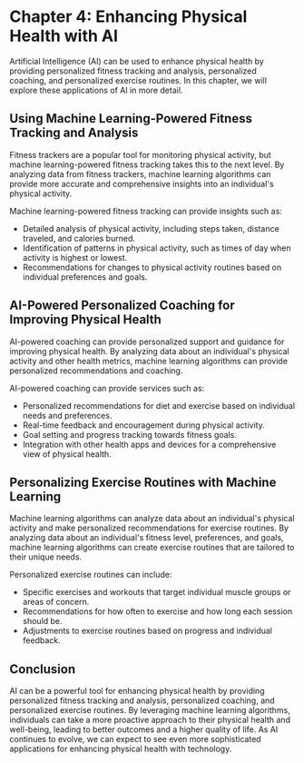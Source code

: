 Chapter 4: Enhancing Physical Health with AI
============================================

Artificial Intelligence (AI) can be used to enhance physical health by providing personalized fitness tracking and analysis, personalized coaching, and personalized exercise routines. In this chapter, we will explore these applications of AI in more detail.

Using Machine Learning-Powered Fitness Tracking and Analysis
------------------------------------------------------------

Fitness trackers are a popular tool for monitoring physical activity, but machine learning-powered fitness tracking takes this to the next level. By analyzing data from fitness trackers, machine learning algorithms can provide more accurate and comprehensive insights into an individual's physical activity.

Machine learning-powered fitness tracking can provide insights such as:

* Detailed analysis of physical activity, including steps taken, distance traveled, and calories burned.
* Identification of patterns in physical activity, such as times of day when activity is highest or lowest.
* Recommendations for changes to physical activity routines based on individual preferences and goals.

AI-Powered Personalized Coaching for Improving Physical Health
--------------------------------------------------------------

AI-powered coaching can provide personalized support and guidance for improving physical health. By analyzing data about an individual's physical activity and other health metrics, machine learning algorithms can provide personalized recommendations and coaching.

AI-powered coaching can provide services such as:

* Personalized recommendations for diet and exercise based on individual needs and preferences.
* Real-time feedback and encouragement during physical activity.
* Goal setting and progress tracking towards fitness goals.
* Integration with other health apps and devices for a comprehensive view of physical health.

Personalizing Exercise Routines with Machine Learning
-----------------------------------------------------

Machine learning algorithms can analyze data about an individual's physical activity and make personalized recommendations for exercise routines. By analyzing data about an individual's fitness level, preferences, and goals, machine learning algorithms can create exercise routines that are tailored to their unique needs.

Personalized exercise routines can include:

* Specific exercises and workouts that target individual muscle groups or areas of concern.
* Recommendations for how often to exercise and how long each session should be.
* Adjustments to exercise routines based on progress and individual feedback.

Conclusion
----------

AI can be a powerful tool for enhancing physical health by providing personalized fitness tracking and analysis, personalized coaching, and personalized exercise routines. By leveraging machine learning algorithms, individuals can take a more proactive approach to their physical health and well-being, leading to better outcomes and a higher quality of life. As AI continues to evolve, we can expect to see even more sophisticated applications for enhancing physical health with technology.


